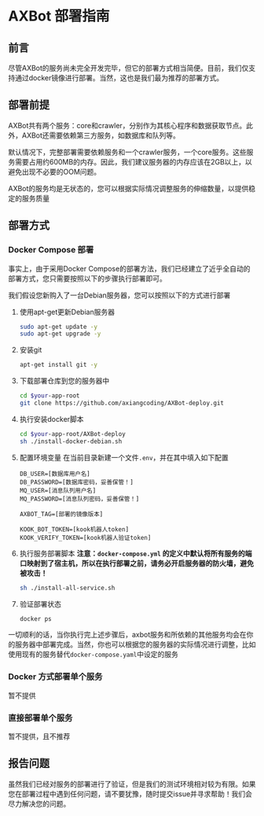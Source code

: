# AXBot 部署指南

## 前言

尽管AXBot的服务尚未完全开发完毕，但它的部署方式相当简便。目前，我们仅支持通过docker镜像进行部署。当然，这也是我们最为推荐的部署方式。

## 部署前提

AXBot共有两个服务：core和crawler，分别作为其核心程序和数据获取节点。此外，AXBot还需要依赖第三方服务，如数据库和队列等。

默认情况下，完整部署需要依赖服务和一个crawler服务，一个core服务。这些服务需要占用约600MB的内存。因此，我们建议服务器的内存应该在2GB以上，以避免出现不必要的OOM问题。

AXBot的服务均是无状态的，您可以根据实际情况调整服务的伸缩数量，以提供稳定的服务质量

## 部署方式

### Docker Compose 部署

事实上，由于采用Docker Compose的部署方法，我们已经建立了近乎全自动的部署方式，您只需要按照以下的步骤执行部署即可。

我们假设您新购入了一台Debian服务器，您可以按照以下的方式进行部署

1. 使用apt-get更新Debian服务器
   ```bash
   sudo apt-get update -y
   sudo apt-get upgrade -y
   ```

2. 安装git
   ```bash
   apt-get install git -y
   ```

3. 下载部署仓库到您的服务器中
   ```bash
   cd $your-app-root
   git clone https://github.com/axiangcoding/AXBot-deploy.git
   ```

4. 执行安装docker脚本
   ```bash
   cd $your-app-root/AXBot-deploy
   sh ./install-docker-debian.sh
   ```

5. 配置环境变量
   在当前目录新建一个文件`.env`，并在其中填入如下配置
   
   
   ```
   DB_USER=[数据库用户名]
   DB_PASSWORD=[数据库密码，妥善保管！]
   MQ_USER=[消息队列用户名]
   MQ_PASSWORD=[消息队列密码，妥善保管！]
   
   AXBOT_TAG=[部署的镜像版本]
   
   KOOK_BOT_TOKEN=[kook机器人token]
   KOOK_VERIFY_TOKEN=[kook机器人验证token]
   ```
   
6. 执行服务部署脚本
   **注意：`docker-compose.yml` 的定义中默认将所有服务的端口映射到了宿主机，所以在执行部署之前，请务必开启服务器的防火墙，避免被攻击！**

   ```bash
   sh ./install-all-service.sh
   ```

7. 验证部署状态
   ```bash
   docker ps
   ```

一切顺利的话，当你执行完上述步骤后，axbot服务和所依赖的其他服务均会在你的服务器中部署完成。当然，你也可以根据您的服务器的实际情况进行调整，比如使用现有的服务替代`docker-compose.yaml`中设定的服务

### Docker 方式部署单个服务

暂不提供

### 直接部署单个服务

暂不提供，且不推荐

## 报告问题

虽然我们已经对服务的部署进行了验证，但是我们的测试环境相对较为有限。如果您在部署过程中遇到任何问题，请不要犹豫，随时提交issue并寻求帮助！我们会尽力解决您的问题。